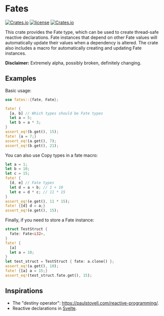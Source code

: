 # Fates

[![Crates.io](https://img.shields.io/crates/v/fates.svg)](https://crates.io/crates/fates)
[![license](https://img.shields.io/badge/license-MIT-blue.svg)](./LICENSE)
[![Crates.io](https://img.shields.io/crates/d/fates.svg)](https://crates.io/crates/fates)

This crate provides the Fate type, which can be used to create thread-safe reactive declarations. Fate instances that depend on other Fate values will automatically update their values when a dependency is altered. The crate also includes a macro for automatically creating and updating Fate instances.

**Disclaimer:** Extremely alpha, possibly broken, definitely changing.

## Examples

Basic usage:
```rust
use fates::{fate, Fate};

fate! {
  [a, b] // Which types should be Fate types
  let a = 5;
  let b = a * 3;
}
assert_eq!(b.get(), 15);
fate! {a = 7;}
assert_eq!(a.get(), 7);
assert_eq!(b.get(), 21);
```

You can also use Copy types in a fate macro:
```rust
let a = 1;
let b = 10;
let c = 15;
fate! {
  [d, e] // Fate types
  let d = a + b; // 1 + 10
  let e = d * c; // 11 * 15
}
assert_eq!(e.get(), 11 * 15);
fate! {[d] d = a;}
assert_eq!(e.get(), 15);
```

Finally, if you need to store a Fate instance:
```rust
struct TestStruct {
  fate: Fate<i32>,
}
fate! {
  [a]
  let a = 10;
}
let test_struct = TestStruct { fate: a.clone() };
assert_eq!(a.get(), 10);
fate! {[a] a = 15;}
assert_eq!(test_struct.fate.get(), 15);
```

## Inspirations

- The "destiny operator": https://paulstovell.com/reactive-programming/.
- Reactive declarations in [Svelte](https://svelte.dev/).
